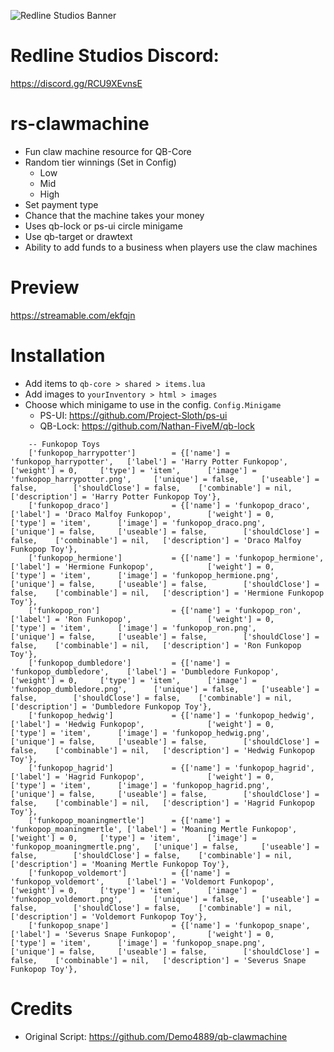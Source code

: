 ![Redline Studios Banner](https://i.imgur.com/VFEXnGd.png)
# Redline Studios Discord:
https://discord.gg/RCU9XEvnsE

# rs-clawmachine
- Fun claw machine resource for QB-Core
- Random tier winnings (Set in Config)
	- Low
	- Mid
	- High
- Set payment type
- Chance that the machine takes your money
- Uses qb-lock or ps-ui circle minigame
- Use qb-target or drawtext
- Ability to add funds to a business when players use the claw machines

# Preview
https://streamable.com/ekfqjn

# Installation
- Add items to `qb-core > shared > items.lua`
- Add images to `yourInventory > html > images`
- Choose which minigame to use in the config. `Config.Minigame`
	- PS-UI: https://github.com/Project-Sloth/ps-ui
	- QB-Lock: https://github.com/Nathan-FiveM/qb-lock
```
	-- Funkopop Toys
	['funkopop_harrypotter']		= {['name'] = 'funkopop_harrypotter',	['label'] = 'Harry Potter Funkopop',		['weight'] = 0,		['type'] = 'item',		['image'] = 'funkopop_harrypotter.png',		['unique'] = false,		['useable'] = false,		['shouldClose'] = false,	['combinable'] = nil,	['description'] = 'Harry Potter Funkopop Toy'},
	['funkopop_draco']				= {['name'] = 'funkopop_draco',			['label'] = 'Draco Malfoy Funkopop',		['weight'] = 0,		['type'] = 'item',		['image'] = 'funkopop_draco.png',			['unique'] = false,		['useable'] = false,		['shouldClose'] = false,	['combinable'] = nil,	['description'] = 'Draco Malfoy Funkopop Toy'},
	['funkopop_hermione']			= {['name'] = 'funkopop_hermione',		['label'] = 'Hermione Funkopop',			['weight'] = 0,		['type'] = 'item',		['image'] = 'funkopop_hermione.png',		['unique'] = false,		['useable'] = false,		['shouldClose'] = false,	['combinable'] = nil,	['description'] = 'Hermione Funkopop Toy'},
	['funkopop_ron']				= {['name'] = 'funkopop_ron',			['label'] = 'Ron Funkopop',					['weight'] = 0,		['type'] = 'item',		['image'] = 'funkopop_ron.png',				['unique'] = false,		['useable'] = false,		['shouldClose'] = false,	['combinable'] = nil,	['description'] = 'Ron Funkopop Toy'},
	['funkopop_dumbledore']			= {['name'] = 'funkopop_dumbledore',	['label'] = 'Dumbledore Funkopop',			['weight'] = 0,		['type'] = 'item',		['image'] = 'funkopop_dumbledore.png',		['unique'] = false,		['useable'] = false,		['shouldClose'] = false,	['combinable'] = nil,	['description'] = 'Dumbledore Funkopop Toy'},
	['funkopop_hedwig']				= {['name'] = 'funkopop_hedwig',		['label'] = 'Hedwig Funkopop',				['weight'] = 0,		['type'] = 'item',		['image'] = 'funkopop_hedwig.png',			['unique'] = false,		['useable'] = false,		['shouldClose'] = false,	['combinable'] = nil,	['description'] = 'Hedwig Funkopop Toy'},
	['funkopop_hagrid']				= {['name'] = 'funkopop_hagrid',		['label'] = 'Hagrid Funkopop',				['weight'] = 0,		['type'] = 'item',		['image'] = 'funkopop_hagrid.png',			['unique'] = false,		['useable'] = false,		['shouldClose'] = false,	['combinable'] = nil,	['description'] = 'Hagrid Funkopop Toy'},
	['funkopop_moaningmertle']		= {['name'] = 'funkopop_moaningmertle',	['label'] = 'Moaning Mertle Funkopop',		['weight'] = 0,		['type'] = 'item',		['image'] = 'funkopop_moaningmertle.png',	['unique'] = false,		['useable'] = false,		['shouldClose'] = false,	['combinable'] = nil,	['description'] = 'Moaning Mertle Funkopop Toy'},
	['funkopop_voldemort']			= {['name'] = 'funkopop_voldemort',		['label'] = 'Voldemort Funkopop',			['weight'] = 0,		['type'] = 'item',		['image'] = 'funkopop_voldemort.png',		['unique'] = false,		['useable'] = false,		['shouldClose'] = false,	['combinable'] = nil,	['description'] = 'Voldemort Funkopop Toy'},
	['funkopop_snape']				= {['name'] = 'funkopop_snape',			['label'] = 'Severus Snape Funkopop',		['weight'] = 0,		['type'] = 'item',		['image'] = 'funkopop_snape.png',			['unique'] = false,		['useable'] = false,		['shouldClose'] = false,	['combinable'] = nil,	['description'] = 'Severus Snape Funkopop Toy'},
```

# Credits
- Original Script: https://github.com/Demo4889/qb-clawmachine
